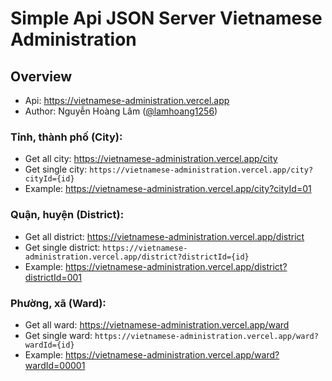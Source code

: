# Simple Api JSON Server Vietnamese Administration

## Overview
- Api: https://vietnamese-administration.vercel.app
- Author: Nguyễn Hoàng Lâm ([@lamhoang1256](https://github.com/lamhoang1256))

### Tỉnh, thành phố (City):
- Get all city: https://vietnamese-administration.vercel.app/city
- Get single city: ```https://vietnamese-administration.vercel.app/city?cityId={id}```
- Example: https://vietnamese-administration.vercel.app/city?cityId=01

### Quận, huyện (District):
- Get all district: https://vietnamese-administration.vercel.app/district
- Get single district: ```https://vietnamese-administration.vercel.app/district?districtId={id}```
- Example: https://vietnamese-administration.vercel.app/district?districtId=001

### Phường, xã (Ward):
- Get all ward: https://vietnamese-administration.vercel.app/ward
- Get single ward: ```https://vietnamese-administration.vercel.app/ward?wardId={id}```
- Example: https://vietnamese-administration.vercel.app/ward?wardId=00001
